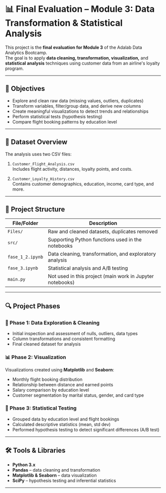 # 📊 Final Evaluation – Module 3: Data Transformation & Statistical Analysis

This project is the **final evaluation for Module 3** of the Adalab Data Analytics Bootcamp.  
The goal is to apply **data cleaning, transformation, visualization,** and **statistical analysis** techniques using customer data from an airline's loyalty program.

---

## 🎯 Objectives

- Explore and clean raw data (missing values, outliers, duplicates)
- Transform variables, filter/group data, and derive new columns
- Create meaningful visualizations to detect trends and relationships
- Perform statistical tests (hypothesis testing)
- Compare flight booking patterns by education level

---

## 📁 Dataset Overview

The analysis uses two CSV files:

1. `Customer_Flight_Analysis.csv`  
   Includes flight activity, distances, loyalty points, and costs.

2. `Customer_Loyalty_History.csv`  
   Contains customer demographics, education, income, card type, and more.

---

## 🧱 Project Structure

| File/Folder         | Description                                                 |
|---------------------|-------------------------------------------------------------|
| `Files/`            | Raw and cleaned datasets, duplicates removed                |
| `src/`              | Supporting Python functions used in the notebooks           |
| `fase_1_2.ipynb`    | Data cleaning, transformation, and exploratory analysis     |
| `fase_3.ipynb`      | Statistical analysis and A/B testing                        |
| `main.py`           | Not used in this project (main work in Jupyter notebooks)   |

---

## 🔍 Project Phases

### 📂 Phase 1: Data Exploration & Cleaning

- Initial inspection and assessment of nulls, outliers, data types
- Column transformations and consistent formatting
- Final cleaned dataset for analysis

### 📊 Phase 2: Visualization

Visualizations created using **Matplotlib** and **Seaborn**:

- Monthly flight booking distribution
- Relationship between distance and earned points
- Salary comparison by education level
- Customer segmentation by marital status, gender, and card type

### 🧪 Phase 3: Statistical Testing

- Grouped data by education level and flight bookings
- Calculated descriptive statistics (mean, std dev)
- Performed hypothesis testing to detect significant differences (A/B test)

---

## 🛠 Tools & Libraries

- **Python 3.x**
- **Pandas** – data cleaning and transformation
- **Matplotlib & Seaborn** – data visualization
- **SciPy** – hypothesis testing and inferential statistics

---
